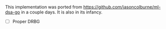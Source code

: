 This implementation was ported from https://github.com/jasoncolburne/ml-dsa-go in a couple days. It is also in its infancy.

- [ ] Proper DRBG
